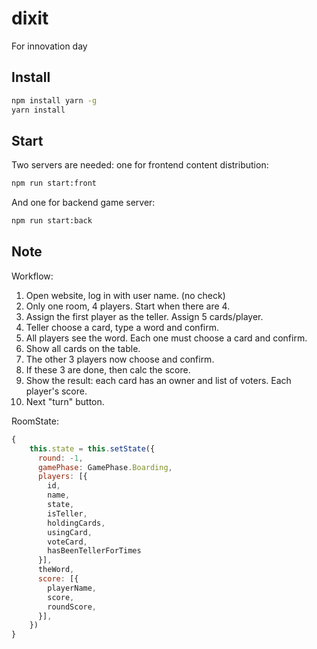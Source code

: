 # dixit
For innovation day

## Install
```bash
npm install yarn -g
yarn install
```

## Start
Two servers are needed: one for frontend content distribution:
```bash
npm run start:front
```

And one for backend game server:
```bash
npm run start:back
```


## Note

Workflow:
1. Open website, log in with user name. (no check)
2. Only one room, 4 players. Start when there are 4.
3. Assign the first player as the teller. Assign 5 cards/player.
4. Teller choose a card, type a word and confirm.
5. All players see the word.   Each one must choose a card and confirm.
6. Show all cards on the table.
7. The other 3 players now choose and confirm.
8. If these 3 are done, then calc the score. 
9. Show the result: each card has an owner and list of voters.  Each player's score.
10. Next "turn" button.

RoomState:
```js
{
    this.state = this.setState({
      round: -1,
      gamePhase: GamePhase.Boarding,
      players: [{
        id,
        name,
        state,
        isTeller, 
        holdingCards,
        usingCard,
        voteCard,
        hasBeenTellerForTimes
      }],
      theWord, 
      score: [{
        playerName,
        score,
        roundScore,
      }],
    })
}
```